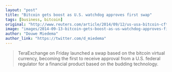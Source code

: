 ```yaml
---
layout: "post"
title: "Bitcoin gets boost as U.S. watchdog approves first swap"
tags: [business, bitcoin]
original: "http://www.reuters.com/article/2014/09/12/us-usa-bitcoin-cftc-idUSKBN0H71FU20140912"
image: "images/2014-09-13-bitcoin-gets-boost-as-us-watchdog-approves-first-swap/?m=02&d=20140912&t=2&i=972960408&w=580&fh=&fw=&ll=&pl=&r=LYNXMPEA8B0OC"
author: "Douwe Miedema"
author_link: "https://twitter.com/d_miedema"
---
```


<blockquote>TeraExchange on Friday launched a swap based on the bitcoin virtual currency, becoming the first to receive approval from a U.S. federal regulator for a financial product based on the budding technology.</blockquote>

